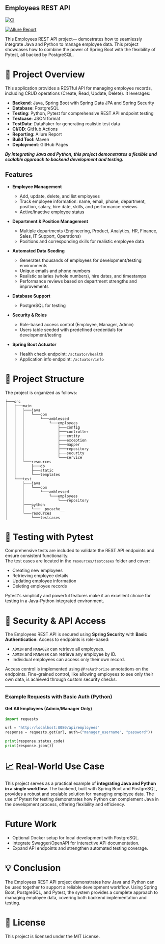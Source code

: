 ## Employees REST API

[![CI](https://github.com/amblessed/employees/actions/workflows/ci.yml/badge.svg?branch=master)](https://github.com/Amblessed/employees/blob/master/.github/workflows/ci.yml)

[![Allure Report](https://img.shields.io/badge/Allure-Report-ED5C5C?logo=allure&logoColor=white)](https://amblessed.github.io/employees/)


This Employees REST API project— demostrates how to seamlessly integrate Java and Python to manage employee data. This project showcases how to combine the power of Spring Boot with the flexibility of Pytest, all backed by PostgreSQL.

# 🚀 Project Overview

This application provides a RESTful API for managing employee records, including CRUD operations (Create, Read, Update, Delete). It leverages:

- **Backend**: Java, Spring Boot with Spring Data JPA and Spring Security  
- **Database**: PostgreSQL  
- **Testing**: Python, Pytest for comprehensive REST API endpoint testing
- **Testcase**: JSON format
- **TestData**: DataFaker for generating realistic test data
- **CI/CD**: GitHub Actions
- **Reporting**: Allure Report
- **Build Tool**: Maven
- **Deployment**: GitHub Pages

**_By integrating Java and Python, this project demonstrates a flexible and scalable approach to backend development and testing._**

## Features

- **Employee Management**
    - Add, update, delete, and list employees
    - Track employee information: name, email, phone, department, position, salary, hire date, skills, and performance reviews
    - Active/inactive employee status

- **Department & Position Management**
    - Multiple departments (Engineering, Product, Analytics, HR, Finance, Sales, IT Support, Operations)
    - Positions and corresponding skills for realistic employee data

- **Automated Data Seeding**
    - Generates thousands of employees for development/testing environments
    - Unique emails and phone numbers
    - Realistic salaries (whole numbers), hire dates, and timestamps
    - Performance reviews based on department strengths and improvements

- **Database Support**
    - PostgreSQL for testing

- **Security & Roles**
    - Role-based access control (Employee, Manager, Admin)
    - Users table seeded with predefined credentials for development/testing

- **Spring Boot Actuator**
    - Health check endpoint: `/actuator/health`
    - Application info endpoint: `/actuator/info`


# 📁 Project Structure

The project is organized as follows:
```
├───src
│   ├───main
│   │   ├───java
│   │   │   └───com
│   │   │       └───amblessed
│   │   │           └───employees
│   │   │               ├───config
│   │   │               ├───controller
│   │   │               ├───entity
│   │   │               ├───exception
│   │   │               ├───mapper
│   │   │               ├───repository
│   │   │               ├───security
│   │   │               └───service
│   │   └───resources
│   │       ├───db
│   │       ├───static
│   │       └───templates
│   └───test
│       ├───java
│       │   └───com
│       │       └───amblessed
│       │           └───employees
│       │               └───repository
│       ├───python
│       │   └───__pycache__
│       └───resources
│           └───testcases
```

# 🧪 Testing with Pytest

Comprehensive tests are included to validate the REST API endpoints and ensure consistent functionality.  
The test cases are located in the `resources/testcases` folder and cover:

- Creating new employees
- Retrieving employee details
- Updating employee information
- Deleting employee records

Pytest's simplicity and powerful features make it an excellent choice for testing in a Java-Python integrated environment.

# 🔐 Security & API Access

The Employees REST API is secured using **Spring Security** with **Basic Authentication**. Access to endpoints is role-based:

- `ADMIN` and `MANAGER` can retrieve all employees.
- `ADMIN` and `MANAGER` can retrieve any employee by ID.
- Individual employees can access only their own record.

Access control is implemented using `@PreAuthorize` annotations on the endpoints. Fine-grained control, like allowing employees to see only their own data, is achieved through custom security checks.

---

### Example Requests with Basic Auth (Python)

#### Get All Employees (Admin/Manager Only)
```python
import requests

url = "http://localhost:8080/api/employees"
response = requests.get(url, auth=("manager_username", "password"))

print(response.status_code)
print(response.json())
```


# 📈 Real-World Use Case
This project serves as a practical example of **integrating Java and Python in a single workflow**. The backend, built with Spring Boot and PostgreSQL, provides a robust and scalable solution for managing employee data. The use of Pytest for testing demonstrates how Python can complement Java in the development process, offering flexibility and efficiency.

# Future Work
- Optional Docker setup for local development with PostgreSQL.
- Integrate Swagger/OpenAPI for interactive API documentation.
- Expand API endpoints and strengthen automated testing coverage.

# 💡 Conclusion
The Employees REST API project demonstrates how Java and Python can be used together to support a reliable development workflow. Using Spring Boot, PostgreSQL, and Pytest, the system provides a complete approach to managing employee data, covering both backend implementation and testing.

# 📄 License
This project is licensed under the MIT License.
